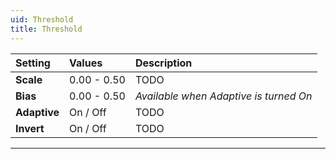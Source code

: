 ```yaml
---
uid: Threshold
title: Threshold
---
```


| Setting      | Values      | Description                             |
| :----------- | :---------- | :-------------------------------------- |
| **Scale**    | 0.00 - 0.50 | TODO                                    |
| **Bias**     | 0.00 - 0.50 | *Available when Adaptive is turned On* |
| **Adaptive** | On / Off    | TODO                                    |
| **Invert**   | On / Off    | TODO                                    |




***

<!--examples-->